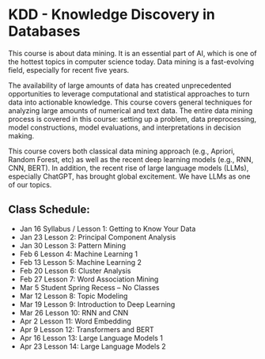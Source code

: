 # KDD - Knowledge Discovery in Databases
This course is about data mining. It is an essential part of AI, which is one of the
hottest topics in computer science today. Data mining is a fast-evolving field,
especially for recent five years.

The availability of large amounts of data has created unprecedented opportunities to
leverage computational and statistical approaches to turn data into actionable
knowledge. This course covers general techniques for analyzing large amounts of
numerical and text data. The entire data mining process is covered in this course:
setting up a problem, data preprocessing, model constructions, model evaluations,
and interpretations in decision making.

This course covers both classical data mining approach (e.g., Apriori, Random
Forest, etc) as well as the recent deep learning models (e.g., RNN, CNN, BERT). In
addition, the recent rise of large language models (LLMs), especially ChatGPT, has
brought global excitement. We have LLMs as one of our topics.


## Class Schedule:
- Jan 16 Syllabus / Lesson 1: Getting to Know Your Data
- Jan 23 Lesson 2: Principal Component Analysis
- Jan 30 Lesson 3: Pattern Mining
- Feb 6 Lesson 4: Machine Learning 1
- Feb 13 Lesson 5: Machine Learning 2
- Feb 20 Lesson 6: Cluster Analysis
- Feb 27 Lesson 7: Word Association Mining
- Mar 5 Student Spring Recess – No Classes
- Mar 12 Lesson 8: Topic Modeling
- Mar 19 Lesson 9: Introduction to Deep Learning
- Mar 26 Lesson 10: RNN and CNN
- Apr 2 Lesson 11: Word Embedding
- Apr 9 Lesson 12: Transformers and BERT
- Apr 16 Lesson 13: Large Language Models 1
- Apr 23 Lesson 14: Large Language Models 2